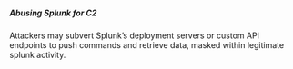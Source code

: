 ##### Abusing Splunk for C2

Attackers may subvert Splunk’s deployment servers or custom API endpoints to push commands and retrieve data, masked within legitimate splunk activity.
